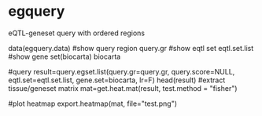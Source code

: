 # egquery
eQTL-geneset query with ordered regions

data(egquery.data)
#show query region
query.gr
#show eqtl set
eqtl.set.list
#show gene set(biocarta)
biocarta

#query
result=query.egset.list(query.gr=query.gr, query.score=NULL, eqtl.set=eqtl.set.list, gene.set=biocarta, lr=F)
head(result)
#extract tissue/geneset matrix
mat=get.heat.mat(result, test.method = "fisher")

#plot heatmap
export.heatmap(mat, file="test.png")
